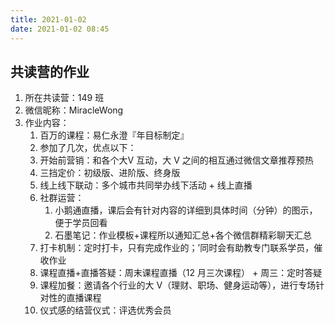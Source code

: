 ```yaml
---
title: 2021-01-02
date: 2021-01-02 08:45
---
```


## 共读营的作业  
1. 所在共读营：149 班
2. 微信昵称：MiracleWong
3. 作业内容：
    1. 百万的课程：易仁永澄『年目标制定』
    2. 参加了几次，优点以下：
    3. 开始前营销：和各个大V 互动，大 V 之间的相互通过微信文章推荐预热
    4. 三挡定价：初级版、进阶版、终身版
    5. 线上线下联动：多个城市共同举办线下活动 + 线上直播
    6. 社群运营：
        1. 小鹅通直播，课后会有针对内容的详细到具体时间（分钟）的图示，便于学员回看
        2. 石墨笔记：作业模板+课程所以通知汇总+各个微信群精彩聊天汇总
    7. 打卡机制：定时打卡，只有完成作业的；’同时会有助教专门联系学员，催收作业
    8. 课程直播+直播答疑：周末课程直播（12 月三次课程） +  周三：定时答疑
    9. 课程加餐：邀请各个行业的大 V（理财、职场、健身运动等），进行专场针对性的直播课程
    10. 仪式感的结营仪式：评选优秀会员
